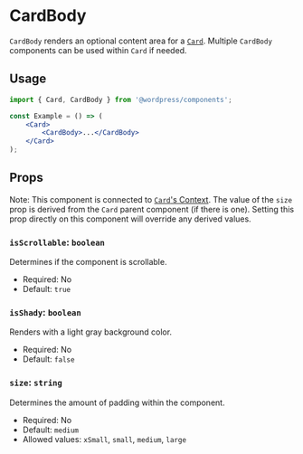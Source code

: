 # CardBody

`CardBody` renders an optional content area for a [`Card`](/packages/components/src/card/card/README.md). Multiple `CardBody` components can be used within `Card` if needed.

## Usage

```jsx
import { Card, CardBody } from '@wordpress/components';

const Example = () => (
	<Card>
		<CardBody>...</CardBody>
	</Card>
);
```

## Props

Note: This component is connected to [`Card`'s Context](/packages/components/src/card/card/README.md#context). The value of the `size` prop is derived from the `Card` parent component (if there is one). Setting this prop directly on this component will override any derived values.

### `isScrollable`: `boolean`

Determines if the component is scrollable.

-   Required: No
-   Default: `true`

### `isShady`: `boolean`

Renders with a light gray background color.

-   Required: No
-   Default: `false`

### `size`: `string`

Determines the amount of padding within the component.

- Required: No
- Default: `medium`
- Allowed values: `xSmall`, `small`, `medium`, `large`
